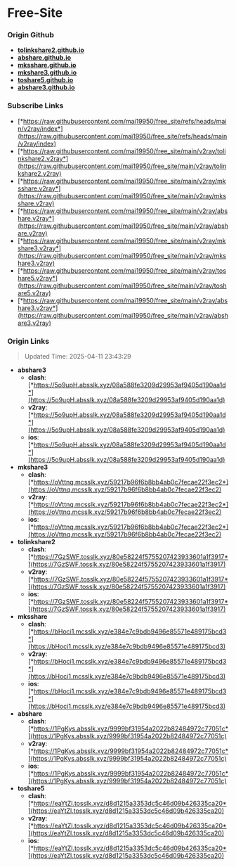 # Free-Site

### Origin Github

- [**tolinkshare2.github.io**](https://github.com/tolinkshare2/tolinkshare2.github.io)
- [**abshare.github.io**](https://github.com/abshare/abshare.github.io)
- [**mksshare.github.io**](https://github.com/mksshare/mksshare.github.io)
- [**mkshare3.github.io**](https://github.com/mkshare3/mkshare3.github.io)
- [**toshare5.github.io**](https://github.com/toshare5/toshare5.github.io)
- [**abshare3.github.io**](https://github.com/abshare3/abshare3.github.io)

### Subscribe Links

- [*https://raw.githubusercontent.com/mai19950/free_site/refs/heads/main/v2ray/index*](https://raw.githubusercontent.com/mai19950/free_site/refs/heads/main/v2ray/index)
- [*https://raw.githubusercontent.com/mai19950/free_site/main/v2ray/tolinkshare2.v2ray*](https://raw.githubusercontent.com/mai19950/free_site/main/v2ray/tolinkshare2.v2ray)
- [*https://raw.githubusercontent.com/mai19950/free_site/main/v2ray/mksshare.v2ray*](https://raw.githubusercontent.com/mai19950/free_site/main/v2ray/mksshare.v2ray)
- [*https://raw.githubusercontent.com/mai19950/free_site/main/v2ray/abshare.v2ray*](https://raw.githubusercontent.com/mai19950/free_site/main/v2ray/abshare.v2ray)
- [*https://raw.githubusercontent.com/mai19950/free_site/main/v2ray/mkshare3.v2ray*](https://raw.githubusercontent.com/mai19950/free_site/main/v2ray/mkshare3.v2ray)
- [*https://raw.githubusercontent.com/mai19950/free_site/main/v2ray/toshare5.v2ray*](https://raw.githubusercontent.com/mai19950/free_site/main/v2ray/toshare5.v2ray)
- [*https://raw.githubusercontent.com/mai19950/free_site/main/v2ray/abshare3.v2ray*](https://raw.githubusercontent.com/mai19950/free_site/main/v2ray/abshare3.v2ray)

### Origin Links

> Updated Time: 2025-04-11 23:43:29

- **abshare3**
  - **clash**: [*https://5o9upH.absslk.xyz/08a588fe3209d29953af9405d190aa1d*](https://5o9upH.absslk.xyz/08a588fe3209d29953af9405d190aa1d)
  - **v2ray**: [*https://5o9upH.absslk.xyz/08a588fe3209d29953af9405d190aa1d*](https://5o9upH.absslk.xyz/08a588fe3209d29953af9405d190aa1d)
  - **ios**: [*https://5o9upH.absslk.xyz/08a588fe3209d29953af9405d190aa1d*](https://5o9upH.absslk.xyz/08a588fe3209d29953af9405d190aa1d)
- **mkshare3**
  - **clash**: [*https://oVttnq.mcsslk.xyz/59217b96f6b8bb4ab0c7fecae22f3ec2*](https://oVttnq.mcsslk.xyz/59217b96f6b8bb4ab0c7fecae22f3ec2)
  - **v2ray**: [*https://oVttnq.mcsslk.xyz/59217b96f6b8bb4ab0c7fecae22f3ec2*](https://oVttnq.mcsslk.xyz/59217b96f6b8bb4ab0c7fecae22f3ec2)
  - **ios**: [*https://oVttnq.mcsslk.xyz/59217b96f6b8bb4ab0c7fecae22f3ec2*](https://oVttnq.mcsslk.xyz/59217b96f6b8bb4ab0c7fecae22f3ec2)
- **tolinkshare2**
  - **clash**: [*https://7GzSWF.tosslk.xyz/80e58224f5755207423933601a1f3917*](https://7GzSWF.tosslk.xyz/80e58224f5755207423933601a1f3917)
  - **v2ray**: [*https://7GzSWF.tosslk.xyz/80e58224f5755207423933601a1f3917*](https://7GzSWF.tosslk.xyz/80e58224f5755207423933601a1f3917)
  - **ios**: [*https://7GzSWF.tosslk.xyz/80e58224f5755207423933601a1f3917*](https://7GzSWF.tosslk.xyz/80e58224f5755207423933601a1f3917)
- **mksshare**
  - **clash**: [*https://bHoci1.mcsslk.xyz/e384e7c9bdb9496e85571e489175bcd3*](https://bHoci1.mcsslk.xyz/e384e7c9bdb9496e85571e489175bcd3)
  - **v2ray**: [*https://bHoci1.mcsslk.xyz/e384e7c9bdb9496e85571e489175bcd3*](https://bHoci1.mcsslk.xyz/e384e7c9bdb9496e85571e489175bcd3)
  - **ios**: [*https://bHoci1.mcsslk.xyz/e384e7c9bdb9496e85571e489175bcd3*](https://bHoci1.mcsslk.xyz/e384e7c9bdb9496e85571e489175bcd3)
- **abshare**
  - **clash**: [*https://1PgKys.absslk.xyz/9999bf31954a2022b82484972c77051c*](https://1PgKys.absslk.xyz/9999bf31954a2022b82484972c77051c)
  - **v2ray**: [*https://1PgKys.absslk.xyz/9999bf31954a2022b82484972c77051c*](https://1PgKys.absslk.xyz/9999bf31954a2022b82484972c77051c)
  - **ios**: [*https://1PgKys.absslk.xyz/9999bf31954a2022b82484972c77051c*](https://1PgKys.absslk.xyz/9999bf31954a2022b82484972c77051c)
- **toshare5**
  - **clash**: [*https://eaYtZl.tosslk.xyz/d8d1215a3353dc5c46d09b426335ca20*](https://eaYtZl.tosslk.xyz/d8d1215a3353dc5c46d09b426335ca20)
  - **v2ray**: [*https://eaYtZl.tosslk.xyz/d8d1215a3353dc5c46d09b426335ca20*](https://eaYtZl.tosslk.xyz/d8d1215a3353dc5c46d09b426335ca20)
  - **ios**: [*https://eaYtZl.tosslk.xyz/d8d1215a3353dc5c46d09b426335ca20*](https://eaYtZl.tosslk.xyz/d8d1215a3353dc5c46d09b426335ca20)
